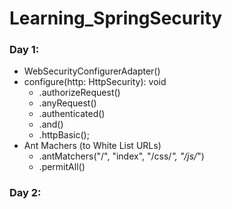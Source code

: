 # Learning_SpringSecurity
### Day 1:
* WebSecurityConfigurerAdapter()
* configure(http: HttpSecurity): void
  * .authorizeRequest()
  * .anyRequest()
  * .authenticated()
  * .and()
  * .httpBasic();
* Ant Machers (to White List URLs)
  * .antMatchers("/", "index", "/css/*", "/js/*")
  * .permitAll()

### Day 2:
